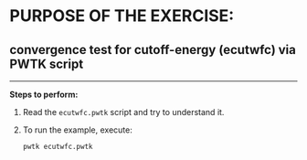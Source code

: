 # PURPOSE OF THE EXERCISE:
## convergence test for cutoff-energy (ecutwfc) via PWTK script
---------------------------------------------------------------

**Steps to perform:**

1. Read the `ecutwfc.pwtk` script and try to understand it.

2. To run the example, execute:

       pwtk ecutwfc.pwtk
